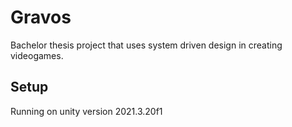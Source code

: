 # Gravos
Bachelor thesis project that uses system driven design in creating videogames.

## Setup 
Running on unity version 2021.3.20f1
